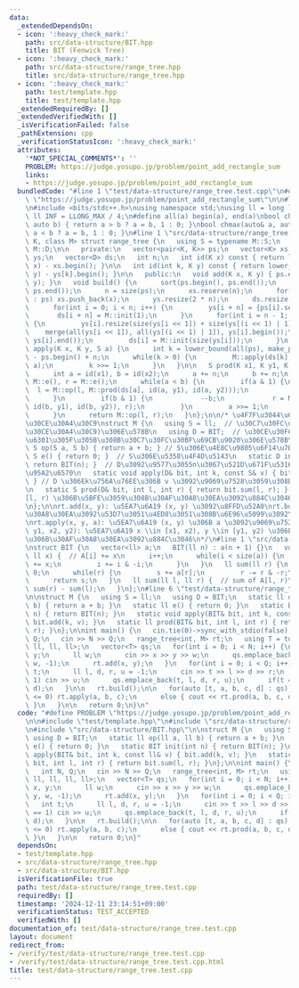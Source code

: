 ```yaml
---
data:
  _extendedDependsOn:
  - icon: ':heavy_check_mark:'
    path: src/data-structure/BIT.hpp
    title: BIT (Fenwick Tree)
  - icon: ':heavy_check_mark:'
    path: src/data-structure/range_tree.hpp
    title: src/data-structure/range_tree.hpp
  - icon: ':heavy_check_mark:'
    path: test/template.hpp
    title: test/template.hpp
  _extendedRequiredBy: []
  _extendedVerifiedWith: []
  _isVerificationFailed: false
  _pathExtension: cpp
  _verificationStatusIcon: ':heavy_check_mark:'
  attributes:
    '*NOT_SPECIAL_COMMENTS*': ''
    PROBLEM: https://judge.yosupo.jp/problem/point_add_rectangle_sum
    links:
    - https://judge.yosupo.jp/problem/point_add_rectangle_sum
  bundledCode: "#line 1 \"test/data-structure/range_tree.test.cpp\"\n#define PROBLEM\
    \ \"https://judge.yosupo.jp/problem/point_add_rectangle_sum\"\n\n#line 1 \"test/template.hpp\"\
    \n#include <bits/stdc++.h>\nusing namespace std;\nusing ll = long long;\nconst\
    \ ll INF = LLONG_MAX / 4;\n#define all(a) begin(a), end(a)\nbool chmin(auto& a,\
    \ auto b) { return a > b ? a = b, 1 : 0; }\nbool chmax(auto& a, auto b) { return\
    \ a < b ? a = b, 1 : 0; }\n#line 1 \"src/data-structure/range_tree.hpp\"\ntemplate<class\
    \ K, class M> struct range_tree {\n   using S = typename M::S;\n   using D = typename\
    \ M::D;\n\n   private:\n   vector<pair<K, K>> ps;\n   vector<K> xs;\n   vector<vector<K>>\
    \ ys;\n   vector<D> ds;\n   int n;\n   int id(K x) const { return lower_bound(all(xs),\
    \ x) - xs.begin(); }\n\n   int id(int k, K y) const { return lower_bound(all(ys[k]),\
    \ y) - ys[k].begin(); }\n\n   public:\n   void add(K x, K y) { ps.emplace_back(x,\
    \ y); }\n   void build() {\n      sort(ps.begin(), ps.end());\n      ps.erase(unique(all(ps)),\
    \ ps.end());\n      n = size(ps);\n      xs.reserve(n);\n      for(auto& [x, _]\
    \ : ps) xs.push_back(x);\n      ys.resize(2 * n);\n      ds.resize(2 * n, M::init(0));\n\
    \      for(int i = 0; i < n; i++) {\n         ys[i + n] = {ps[i].second};\n  \
    \       ds[i + n] = M::init(1);\n      }\n      for(int i = n - 1; i > 0; i--)\
    \ {\n         ys[i].resize(size(ys[i << 1]) + size(ys[(i << 1) | 1]));\n     \
    \    merge(all(ys[i << 1]), all(ys[(i << 1) | 1]), ys[i].begin());\n         ys[i].erase(unique(all(ys[i])),\
    \ ys[i].end());\n         ds[i] = M::init(size(ys[i]));\n      }\n   }\n\n   void\
    \ apply(K x, K y, S a) {\n      int k = lower_bound(all(ps), make_pair(x, y))\
    \ - ps.begin() + n;\n      while(k > 0) {\n         M::apply(ds[k], id(k, y),\
    \ a);\n         k >>= 1;\n      }\n   }\n\n   S prod(K x1, K y1, K x2, K y2) {\n\
    \      int a = id(x1), b = id(x2);\n      a += n;\n      b += n;\n      S l =\
    \ M::e(), r = M::e();\n      while(a < b) {\n         if(a & 1) {\n          \
    \  l = M::op(l, M::prod(ds[a], id(a, y1), id(a, y2)));\n            ++a;\n   \
    \      }\n         if(b & 1) {\n            --b;\n            r = M::op(M::prod(ds[b],\
    \ id(b, y1), id(b, y2)), r);\n         }\n         a >>= 1;\n         b >>= 1;\n\
    \      }\n      return M::op(l, r);\n   }\n};\n\n/* \u4F7F\u3044\u65B9\n\n// \u30E2\
    \u30CE\u30A4\u30C9\nstruct M {\n   using S = ll;  // \u30C7\u30FC\u30BF(\u30E2\
    \u30CE\u30A4\u30C9)\u306E\u578B\n   using D = BIT;  // \u30CE\u30FC\u30C9\u306B\
    \u6301\u305F\u305B\u308B\u30C7\u30FC\u30BF\u69CB\u9020\u306E\u578B\n   static\
    \ S op(S a, S b) { return a + b; } // S\u306E\u4E8C\u9805\u6F14\u7B97\n   static\
    \ S e() { return 0; }  // S\u306E\u5358\u4F4D\u5143\n   static D init(int n) {\
    \ return BIT(n); }  // D\u3092\u9577\u3055n\u3067\u521D\u671F\u5316\u3059\u308B\
    \u95A2\u6570\n   static void apply(D& bit, int k, const S& v) { bit.add(k, v);\
    \ } // D \u306Ek\u756A\u76EE\u306B v \u3092\u9069\u7528\u3059\u308B\u95A2\u6570\
    \n   static S prod(D& bit, int l, int r) { return bit.sum(l, r); } // D \u306E\
    [l, r) \u306B\u5BFE\u3059\u308B\u30AF\u30A8\u30EA\u3092\u884C\u3046\u95A2\u6570\
    \n};\n\nrt.add(x, y): \u5EA7\u6A19 (x, y) \u3092\u8FFD\u52A0\nrt.build(): \u30AF\
    \u30A8\u30EA\u3092\u53D7\u3051\u4ED8\u3051\u308B\u6E96\u5099\u3092\u3059\u308B\
    \nrt.apply(x, y, a): \u5EA7\u6A19 (x, y) \u306B a \u3092\u9069\u7528\nrt.prod(x1,\
    \ y1, x2, y2): \u5EA7\u6A19 x \\in [x1, x2), y \\in [y1, y2) \u306E\u9818\u57DF\
    \u306B\u30AF\u30A8\u30EA\u3092\u884C\u3046\n*/\n#line 1 \"src/data-structure/BIT.hpp\"\
    \nstruct BIT {\n   vector<ll> a;\n   BIT(ll n) : a(n + 1) {}\n   void add(ll i,\
    \ ll x) {  // A[i] += x\n      i++;\n      while(i < size(a)) {\n         a[i]\
    \ += x;\n         i += i & -i;\n      }\n   }\n   ll sum(ll r) {\n      ll s =\
    \ 0;\n      while(r) {\n         s += a[r];\n         r -= r & -r;\n      }\n\
    \      return s;\n   }\n   ll sum(ll l, ll r) {  // sum of A[l, r)\n      return\
    \ sum(r) - sum(l);\n   }\n};\n#line 6 \"test/data-structure/range_tree.test.cpp\"\
    \n\nstruct M {\n   using S = ll;\n   using D = BIT;\n   static ll op(ll a, ll\
    \ b) { return a + b; }\n   static ll e() { return 0; }\n   static BIT init(int\
    \ n) { return BIT(n); }\n   static void apply(BIT& bit, int k, const ll& v) {\
    \ bit.add(k, v); }\n   static ll prod(BIT& bit, int l, int r) { return bit.sum(l,\
    \ r); }\n};\n\nint main() {\n   cin.tie(0)->sync_with_stdio(false);\n   int N,\
    \ Q;\n   cin >> N >> Q;\n   range_tree<int, M> rt;\n   using T = tuple<int, ll,\
    \ ll, ll, ll>;\n   vector<T> qs;\n   for(int i = 0; i < N; i++) {\n      int x,\
    \ y;\n      ll w;\n      cin >> x >> y >> w;\n      qs.emplace_back(-1, x, y,\
    \ w, -1);\n      rt.add(x, y);\n   }\n   for(int i = 0; i < Q; i++) {\n      int\
    \ t;\n      ll l, d, r, u = -1;\n      cin >> t >> l >> d >> r;\n      if(t ==\
    \ 1) cin >> u;\n      qs.emplace_back(t, l, d, r, u);\n      if(t == 0) rt.add(l,\
    \ d);\n   }\n\n   rt.build();\n\n   for(auto [t, a, b, c, d] : qs) {\n      if(t\
    \ <= 0) rt.apply(a, b, c);\n      else { cout << rt.prod(a, b, c, d) << '\\n';\
    \ }\n   }\n\n   return 0;\n}\n"
  code: "#define PROBLEM \"https://judge.yosupo.jp/problem/point_add_rectangle_sum\"\
    \n\n#include \"test/template.hpp\"\n#include \"src/data-structure/range_tree.hpp\"\
    \n#include \"src/data-structure/BIT.hpp\"\n\nstruct M {\n   using S = ll;\n  \
    \ using D = BIT;\n   static ll op(ll a, ll b) { return a + b; }\n   static ll\
    \ e() { return 0; }\n   static BIT init(int n) { return BIT(n); }\n   static void\
    \ apply(BIT& bit, int k, const ll& v) { bit.add(k, v); }\n   static ll prod(BIT&\
    \ bit, int l, int r) { return bit.sum(l, r); }\n};\n\nint main() {\n   cin.tie(0)->sync_with_stdio(false);\n\
    \   int N, Q;\n   cin >> N >> Q;\n   range_tree<int, M> rt;\n   using T = tuple<int,\
    \ ll, ll, ll, ll>;\n   vector<T> qs;\n   for(int i = 0; i < N; i++) {\n      int\
    \ x, y;\n      ll w;\n      cin >> x >> y >> w;\n      qs.emplace_back(-1, x,\
    \ y, w, -1);\n      rt.add(x, y);\n   }\n   for(int i = 0; i < Q; i++) {\n   \
    \   int t;\n      ll l, d, r, u = -1;\n      cin >> t >> l >> d >> r;\n      if(t\
    \ == 1) cin >> u;\n      qs.emplace_back(t, l, d, r, u);\n      if(t == 0) rt.add(l,\
    \ d);\n   }\n\n   rt.build();\n\n   for(auto [t, a, b, c, d] : qs) {\n      if(t\
    \ <= 0) rt.apply(a, b, c);\n      else { cout << rt.prod(a, b, c, d) << '\\n';\
    \ }\n   }\n\n   return 0;\n}"
  dependsOn:
  - test/template.hpp
  - src/data-structure/range_tree.hpp
  - src/data-structure/BIT.hpp
  isVerificationFile: true
  path: test/data-structure/range_tree.test.cpp
  requiredBy: []
  timestamp: '2024-12-11 23:14:51+09:00'
  verificationStatus: TEST_ACCEPTED
  verifiedWith: []
documentation_of: test/data-structure/range_tree.test.cpp
layout: document
redirect_from:
- /verify/test/data-structure/range_tree.test.cpp
- /verify/test/data-structure/range_tree.test.cpp.html
title: test/data-structure/range_tree.test.cpp
---
```

